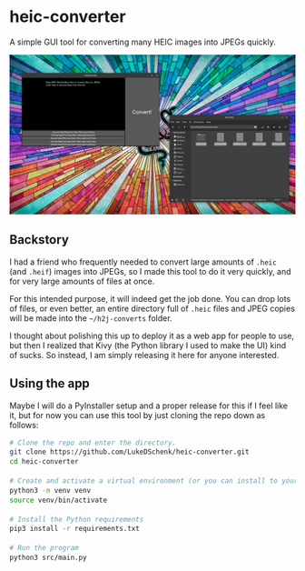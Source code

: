 # heic-converter

A simple GUI tool for converting many HEIC images into JPEGs quickly.

![heic-converter GUI](heic-converter.png)

## Backstory

I had a friend who frequently needed to convert large amounts of `.heic` (and `.heif`) images into JPEGs, so I made this tool to do it very quickly, and for very large amounts of files at once.

For this intended purpose, it will indeed get the job done. You can drop lots of files, or even better, an entire directory full of `.heic` files and JPEG copies will be made into the `~/h2j-converts` folder.

I thought about polishing this up to deploy it as a web app for people to use, but then I realized that Kivy (the Python library I used to make the UI) kind of sucks. So instead, I am simply releasing it here for anyone interested.

## Using the app

Maybe I will do a PyInstaller setup and a proper release for this if I feel like it, but for now you can use this tool by just cloning the repo down as follows:

```bash
# Clone the repo and enter the directory.
git clone https://github.com/LukeDSchenk/heic-converter.git
cd heic-converter

# Create and activate a virtual environment (or you can install to your system Python files, it's your life big dog 🤙🥴🤙)
python3 -m venv venv
source venv/bin/activate

# Install the Python requirements
pip3 install -r requirements.txt

# Run the program
python3 src/main.py
```

